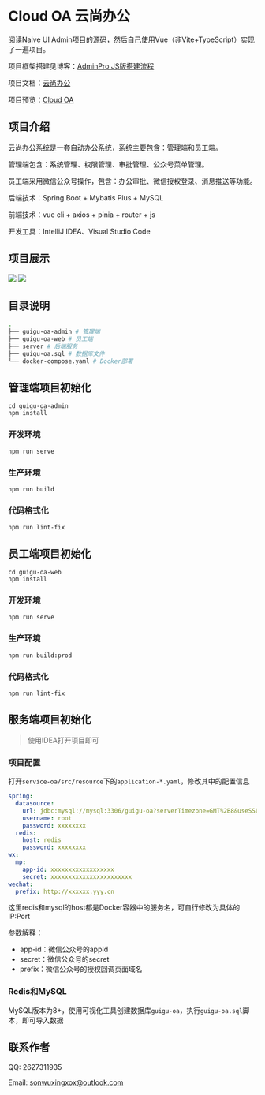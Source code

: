 # Cloud OA 云尚办公

阅读Naive UI Admin项目的源码，然后自己使用Vue（非Vite+TypeScript）实现了一遍项目。

项目框架搭建见博客：<a href="https://sx-code.github.io/wiki/adminpro/01_introduce/index.html" target="_blank">AdminPro JS版搭建流程</a>

项目文档：<a href="https://sx-code.github.io/wiki/cloudoa/01_introduce/index.html" target="_blank">云尚办公</a>

项目预览：<a href="http://8.130.38.57:82/cloud-oa-admin/" target="_blank">Cloud OA</a>

## 项目介绍

云尚办公系统是一套自动办公系统，系统主要包含：管理端和员工端。

管理端包含：系统管理、权限管理、审批管理、公众号菜单管理。

员工端采用微信公众号操作，包含：办公审批、微信授权登录、消息推送等功能。

后端技术：Spring Boot + Mybatis Plus + MySQL

前端技术：vue cli + axios + pinia + router + js

开发工具：IntelliJ IDEA、Visual Studio Code

## 项目展示
<img src="https://gcore.jsdelivr.net/gh/sx-code/tuchuang@main/cloudoa/guigu-oa-admin.png" />
<img src="https://gcore.jsdelivr.net/gh/sx-code/tuchuang@master/cloudoa/guigu-oa-web.png" />

## 目录说明

```bash
.
├── guigu-oa-admin # 管理端
├── guigu-oa-web # 员工端
├── server # 后端服务
├── guigu-oa.sql # 数据库文件
└── docker-compose.yaml # Docker部署
```

## 管理端项目初始化
```
cd guigu-oa-admin
npm install
```

### 开发环境
```
npm run serve
```

### 生产环境
```
npm run build
```

### 代码格式化
```
npm run lint-fix
```

## 员工端项目初始化
```
cd guigu-oa-web
npm install
```

### 开发环境
```
npm run serve
```

### 生产环境
```
npm run build:prod
```

### 代码格式化
```
npm run lint-fix
```

## 服务端项目初始化
> 使用IDEA打开项目即可
### 项目配置
打开`service-oa/src/resource`下的`application-*.yaml`，修改其中的配置信息

```yaml
spring:
  datasource:
  	url: jdbc:mysql://mysql:3306/guigu-oa?serverTimezone=GMT%2B8&useSSL=false&characterEncoding=utf-8
    username: root
    password: xxxxxxxx
  redis:
    host: redis
    password: xxxxxxxx
wx:
  mp:
    app-id: xxxxxxxxxxxxxxxxxx
    secret: xxxxxxxxxxxxxxxxxxxxxxx
wechat:
  prefix: http://xxxxxx.yyy.cn

```
这里redis和mysql的host都是Docker容器中的服务名，可自行修改为具体的IP:Port

参数解释：
- app-id：微信公众号的appId
- secret：微信公众号的secret
- prefix：微信公众号的授权回调页面域名

### Redis和MySQL
MySQL版本为8+，使用可视化工具创建数据库`guigu-oa`，执行`guigu-oa.sql`脚本，即可导入数据

## 联系作者

QQ: 2627311935

Email: sonwuxingxox@outlook.com
